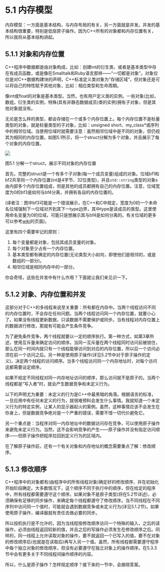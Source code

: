 # 5.1 内存模型

内存模型：一方面是基本结构，与内存布局的有关，另一方面就是并发。并发的基本结构很重要，特别是低层原子操作。因为C++所有的对象都和内存位置有关，所以我将从基本结构讲起。

## 5.1.1 对象和内存位置

C++程序中数据都是由对象构成，比如：创建int的衍生类，或者是基本类型中存在有成员函数，或是像在Smalltalk和Ruby语言那样——“一切都是对象”。对象仅仅是对C++数据构建块的声明，C++标准定义类对象为“存储区域”，但对象还是可以将自己的特性赋予其他对象，比如：相应类型和生命周期。

像int或float的对象是基本类型。当然，也有用户定义类的实例。一些对象(比如，数组，衍生类的实例，特殊(具有非静态数据成员)类的实例)拥有子对象，但是其他对象就没有。

无论是怎么样的类型，都会存储在一个或多个内存位置上。每个内存位置不是标量类型的对象，就是标量类型的子对象，比如：unsigned short、my_class*或序列中的相邻位域。当使用位域时就需要注意：虽然相邻位域中是不同的对象，但仍视其为相同的内存位置。如图5.1所示，将一个struct分解为多个对象，并且展示了每个对象的内存位置。

![](../../images/chapter5/5-1.png)

图5.1 分解一个struct，展示不同对象的内存位置

首先，完整的struct是一个有多个子对象(每一个成员变量)组成的对象。位域bf1和bf2共享同一个内存位置(int是4字节、32位类型)，并且`std::string`类型的对象s由内部多个内存位置组成，但是其他的成员都拥有自己的内存位置。注意，位域宽度为0的bf3是如何与bf4分离，并拥有各自的内存位置的。

(译者注：图中bf3可能是一个错误展示，在C++和C中规定，宽度为0的一个未命名位域强制下一位域对齐到其下一type边界，其中type是该成员的类型。这里使用命名变量为0的位域，可能只是想展示其与bf4是如何分离的。有关位域的更多可以参考[wiki](https://en.wikipedia.org/wiki/Bit_field)的页面)。

这里有四个需要牢记的原则：

1. 每个变量都是对象，包括其成员变量的对象。
2. 每个对象至少占有一个内存位置。
3. 基本类型都有确定的内存位置(无论类型大小如何，即使他们是相邻的，或是数组的一部分)。
4. 相邻位域是相同内存中的一部分。

你会奇怪，这些在并发中有什么作用？下面就让我们来见识一下。

## 5.1.2 对象、内存位置和并发

这部分对于C++的多线程来说至关重要：所有都在内存中。当两个线程访问不同的内存位置时，不会存在任何问题。当两个线程访问同一个内存位置，就要小心了。如果没有线程更新数据，只读数据不需要保护或同步。当有线程对内存位置上的数据进行修改，那就有可能会产生条件竞争。

为了避免条件竞争，两个线程就要以一定的顺序执行。第一种方式，如第3章所述，使用互斥量来确定访问的顺序。当同一互斥量在两个线程同时访问前被锁住，那么在同一时间内就只有一个线程能够访问到对应的内存位置，所以后一个访问必须在前一个访问之后。另一种是使用原子操作(详见5.2节中对于原子操作的定义)，决定两个线程的访问顺序。当多个线程访问同一个内存地址时，对每个访问这都需要设定顺序。

如果不规定不同线程对同一内存地址访问的顺序，那么访问就不是原子的。当两个线程都是“写入者”时，就会产生数据竞争和未定义行为。

以下的声明尤为重要：未定义的行为是C++中最黑暗的角落。根据语言的标准，一旦应用中有任何未定义的行为，就很难预料会发生什么事情。我就知道一个未定义行为的特定实例，让某人的显示器起火的案例。虽然，这种事情应该不会发生在你身上，但是数据竞争绝对是一个严重的错误，需要不惜一切代价避免它。

另一个重点是：当程序对同一内存地址中的数据访问存在竞争，可以使用原子操作来避免未定义行为。当然，这不会影响竞争的产生——原子操作并没有指定访问顺序——但原子操作把程序拉回到定义行为的区域内。

在了解原子操作前，还有一个有关对象和内存地址的概念需要重点了解：修改顺序。

## 5.1.3 修改顺序

C++程序中的对象都有(由程序中的所有线程对象)确定好的修改顺序，并在初始化开始阶段确定。大多数情况下，这个顺序不同于执行中的顺序，但在给定的程序中，所有线程都需要遵守这个顺序。如果对象不是原子类型(将在5.2节详述)，必须确保有足够的同步操作，来确定每个线程都遵守了修改顺序。当不同线程在不同序列中访问同一个值时，可能就会遇到数据竞争或未定义行为(详见5.1.2节)。如果使用原子操作，编译器就有责任去做必要的同步。

所以投机执行是不允许的，因为当线程按修改顺序访问一个特殊的输入，之后的读操作，必须由线程返回较新的值，并且之后的写操作必须发生在修改顺序之后。同样的，同一线程上允许读取对象的操作，要不就返回一个已写入的值，要不在对象的修改顺序后(也就是在读取后)再写入另一个值。虽然，所有线程都需要遵守程序中每个独立对象的修改顺序，但没有必要遵守在独立对象上的操作顺序。在5.3.3节中会有更多关于不同线程间操作顺序的内容。

所以，什么是原子操作？怎样规定顺序？接下来的一节中，会揭晓答案。

